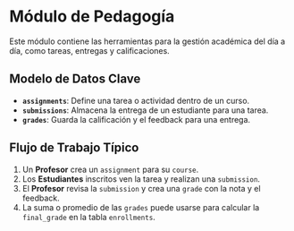 # Módulo de Pedagogía

Este módulo contiene las herramientas para la gestión académica del día a día, como tareas, entregas y calificaciones.

## Modelo de Datos Clave
* **`assignments`**: Define una tarea o actividad dentro de un curso.
* **`submissions`**: Almacena la entrega de un estudiante para una tarea.
* **`grades`**: Guarda la calificación y el feedback para una entrega.

## Flujo de Trabajo Típico
1.  Un **Profesor** crea un `assignment` para su `course`.
2.  Los **Estudiantes** inscritos ven la tarea y realizan una `submission`.
3.  El **Profesor** revisa la `submission` y crea una `grade` con la nota y el feedback.
4.  La suma o promedio de las `grades` puede usarse para calcular la `final_grade` en la tabla `enrollments`.